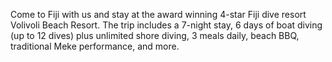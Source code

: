 Come to Fiji with us and stay at the award winning 4-star Fiji dive resort Volivoli Beach Resort. The trip includes a 7-night stay, 6 days of boat diving (up to 12 dives) plus unlimited shore diving, 3 meals daily, beach BBQ, traditional Meke performance, and more.